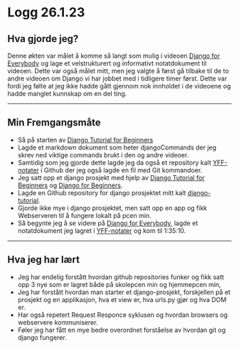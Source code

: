 # Logg 26.1.23

## Hva gjorde jeg?

Denne økten var målet å komme så langt som mulig i videoen [Django for Everybody](https://www.youtube.com/watch?v=o0XbHvKxw7Y&t=5706s) og lage et velstrukturert og informativt notatdokument til videoen. Dette var også målet mitt, men jeg valgte å først gå tilbake til de to andre videoen om Django vi har jobbet med i tidligere timer først. Dette var fordi jeg følte at jeg ikke hadde gått gjennom nok innholdet i de videoene og hadde manglet kunnskap om en del ting. 

---
## Min Fremgangsmåte
- Så på starten av [Django Tutorial for Beginners](https://www.youtube.com/watch?v=rHux0gMZ3Eg&t=1105s)
- Lagde et markdown dokument som heter djangoCommands der jeg skrev ned viktige commands brukt i den og andre videoer.
- Samtidig som jeg gjorde dette lagde jeg da også et repository kalt [YFF-notater](https://github.com/AslakJB/YFF-notater) i Github der jeg også lagde en fil med Git kommandoer.
- Jeg satt opp et django prosjekt med hjelp av [Django Tutorial for Beginners](https://www.youtube.com/watch?v=rHux0gMZ3Eg&t=1105s) og [Django for Beginners](https://www.youtube.com/watch?v=sm1mokevMWk&t=1348s).
- Lagde en Github repository for django prosjektet mitt kalt [django-tutorial](https://github.com/AslakJB/django-tutorial).
- Gjorde ikke mye i django prosjektet, men satt opp en app og fikk Webserveren til å fungere lokalt på pcen min.
- Så begynte jeg å se videre på [Django for Everybody](https://www.youtube.com/watch?v=o0XbHvKxw7Y&t=5706s), lagde et notatdokument jeg lagret i [YFF-notater](https://github.com/AslakJB/YFF-notater) og kom til 1:35:10.

---
## Hva jeg har lært
- Jeg har endelig forstått hvordan github repositories funker og fikk satt opp 3 nye som er lagret både på skolepcen min og hjemmepcen min,
- Jeg har forstått hvordan man starter et django-prosjekt, forskjellen på et prosjekt og en applikasjon, hva et view er, hva urls.py gjør og hva DOM er.
- Har også repetert Request Responce syklusen og hvordan browsers og webservere kommuniserer.
- Føler jeg har fått en mye bedre overordnet forståelse av hvordan git og django fungerer.